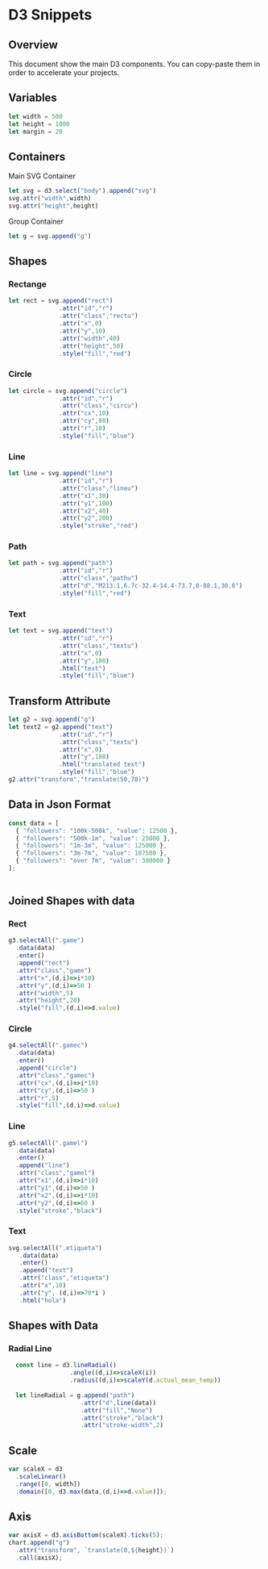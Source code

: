 # D3 Snippets

## Overview

This document show the main D3 components. You can copy-paste them in order to accelerate your projects.

## Variables

```javascript
let width = 500
let height = 1000
let margin = 20
```

## Containers

Main SVG Container
```javascript
let svg = d3.select("body").append("svg")
svg.attr("width",width)
svg.attr("height",height)
```
Group Container
```javascript
let g = svg.append("g")
```

## Shapes

### Rectange
```javascript
let rect = svg.append("rect")
              .attr("id","r")
              .attr("class","rectu")
              .attr("x",0)
              .attr("y",10)
              .attr("width",40)
              .attr("height",50)
              .style("fill","red")
```

### Circle
```javascript
let circle = svg.append("circle")
              .attr("id","r")
              .attr("class","circu")
              .attr("cx",10)
              .attr("cy",80)
              .attr("r",10)
              .style("fill","blue")
```

### Line
```javascript
let line = svg.append("line")
              .attr("id","r")
              .attr("class","lineu")
              .attr("x1",30)
              .attr("y1",100)
              .attr("x2",40)
              .attr("y2",200)
              .style("stroke","red")
```

### Path
```javascript
let path = svg.append("path")
              .attr("id","r")
              .attr("class","pathu")
              .attr("d","M213.1,6.7c-32.4-14.4-73.7,0-88.1,30.6")
              .style("fill","red")
```

### Text
```javascript
let text = svg.append("text")
              .attr("id","r")
              .attr("class","textu")
              .attr("x",0)
              .attr("y",180)
              .html("text")
              .style("fill","blue")
```

## Transform Attribute
```javascript
let g2 = svg.append("g")
let text2 = g2.append("text")
              .attr("id","r")
              .attr("class","textu")
              .attr("x",0)
              .attr("y",180)
              .html("translated text")
              .style("fill","blue")
g2.attr("transform","translate(50,70)")
```

## Data in Json Format
```javascript
const data = [
  { "followers": "100k-500k", "value": 12500 },
  { "followers": "500k-1m", "value": 25000 },
  { "followers": "1m-3m", "value": 125000 },
  { "followers": "3m-7m", "value": 187500 },
  { "followers": "over 7m", "value": 300000 }
];
                  
```

## Joined Shapes with data

### Rect
```javascript
g3.selectAll(".game")
  .data(data)
  .enter()
  .append("rect")
  .attr("class","game")
  .attr("x",(d,i)=>i*10)
  .attr("y",(d,i)=>50 )
  .attr("width",5)
  .attr("height",20)
  .style("fill",(d,i)=>d.value)
```

### Circle
```javascript
g4.selectAll(".gamec")
  .data(data)
  .enter()
  .append("circle")
  .attr("class","gamec")
  .attr("cx",(d,i)=>i*10)
  .attr("cy",(d,i)=>50 )
  .attr("r",5)
  .style("fill",(d,i)=>d.value)
```

### Line
```javascript
g5.selectAll(".gamel")
  .data(data)
  .enter()
  .append("line")
  .attr("class","gamel")
  .attr("x1",(d,i)=>i*10)
  .attr("y1",(d,i)=>50 )
  .attr("x2",(d,i)=>i*10)
  .attr("y2",(d,i)=>60 )
  .style("stroke","black")
```

### Text
```javascript
svg.selectAll(".etiqueta")
   .data(data)
   .enter()
   .append("text")
   .attr("class","etiqueta")
   .attr("x",10)
   .attr("y", (d,i)=>70*i )
   .html("hola")
```

## Shapes with Data

### Radial Line

```javascript
  const line = d3.lineRadial()
                 .angle((d,i)=>scaleX(i))
                 .radius((d,i)=>scaleY(d.actual_mean_temp))
  
  let lineRadial = g.append("path")
                    .attr("d",line(data))
                    .attr("fill","None")
                    .attr("stroke","black")
                    .attr("stroke-width",2)
```

## Scale
```javascript
var scaleX = d3
  .scaleLinear()
  .range([0, width])
  .domain([0, d3.max(data,(d,i)=>d.value)]);
```

## Axis  
```javascript
var axisX = d3.axisBottom(scaleX).ticks(5);
chart.append("g")
  .attr("transform", `translate(0,${height})`)
  .call(axisX);
```

```javascript

```
